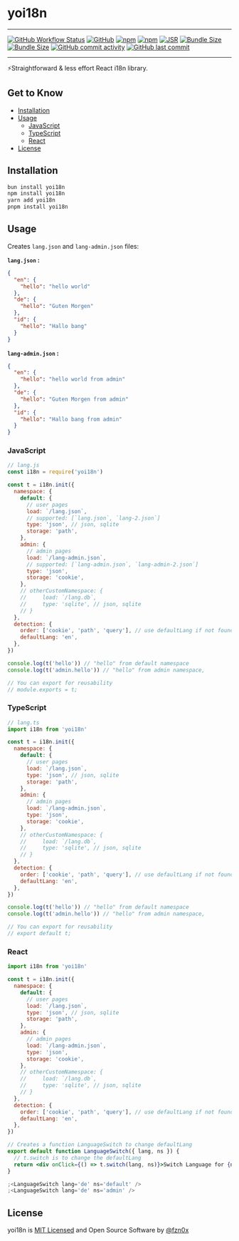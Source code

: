 # yoi18n

<hr />

[![GitHub Workflow Status](https://img.shields.io/github/actions/workflow/status/fzn0x/yoi18n/ci.yml?branch=main)](https://github.com/fzn0x/yoi18n/actions)
[![GitHub](https://img.shields.io/github/license/fzn0x/yoi18n)](https://github.com/fzn0x/yoi18n/blob/main/LICENSE)
[![npm](https://img.shields.io/npm/v/yoi18n)](https://www.npmjs.com/package/yoi18n)
[![npm](https://img.shields.io/npm/dm/yoi18n)](https://www.npmjs.com/package/yoi18n)
[![JSR](https://jsr.io/badges/@fzn0x/yoi18n)](https://jsr.io/@fzn0x/yoi18n)
[![Bundle Size](https://img.shields.io/bundlephobia/min/yoi18n)](https://bundlephobia.com/result?p=yoi18n)
[![Bundle Size](https://img.shields.io/bundlephobia/minzip/yoi18n)](https://bundlephobia.com/result?p=yoi18n)
[![GitHub commit activity](https://img.shields.io/github/commit-activity/m/fzn0x/yoi18n)](https://github.com/fzn0x/yoi18n/pulse)
[![GitHub last commit](https://img.shields.io/github/last-commit/fzn0x/yoi18n)](https://github.com/fzn0x/yoi18n/commits/main)

<hr />

⚡Straightforward & less effort React i18n library.

## Get to Know

- [Installation](#installation)
- [Usage](#usage)
  - [JavaScript](#javascript)
  - [TypeScript](#typescript)
  - [React](#react)
- [License](#license)

## Installation

```bash
bun install yoi18n
npm install yoi18n
yarn add yoi18n
pnpm install yoi18n
```

## Usage

Creates `lang.json` and `lang-admin.json` files:

**`lang.json` :**

```json
{
  "en": {
    "hello": "hello world"
  },
  "de": {
    "hello": "Guten Morgen"
  },
  "id": {
    "hello": "Hallo bang"
  }
}
```

**`lang-admin.json` :**

```json
{
  "en": {
    "hello": "hello world from admin"
  },
  "de": {
    "hello": "Guten Morgen from admin"
  },
  "id": {
    "hello": "Hallo bang from admin"
  }
}
```

### JavaScript

```js
// lang.js
const i18n = require('yoi18n')

const t = i18n.init({
  namespace: {
    default: {
      // user pages
      load: `/lang.json`,
      // supported: [`lang.json`, `lang-2.json`]
      type: 'json', // json, sqlite
      storage: 'path',
    },
    admin: {
      // admin pages
      load: `/lang-admin.json`,
      // supported: [`lang-admin.json`, `lang-admin-2.json`]
      type: 'json',
      storage: 'cookie',
    },
    // otherCustomNamespace: {
    //     load: `/lang.db`,
    //     type: 'sqlite', // json, sqlite
    // }
  },
  detection: {
    order: ['cookie', 'path', 'query'], // use defaultLang if not found
    defaultLang: 'en',
  },
})

console.log(t('hello')) // "hello" from default namespace
console.log(t('admin.hello')) // "hello" from admin namespace,

// You can export for reusability
// module.exports = t;
```

### TypeScript

```js
// lang.ts
import i18n from 'yoi18n'

const t = i18n.init({
  namespace: {
    default: {
      // user pages
      load: `/lang.json`,
      type: 'json', // json, sqlite
      storage: 'path',
    },
    admin: {
      // admin pages
      load: `/lang-admin.json`,
      type: 'json',
      storage: 'cookie',
    },
    // otherCustomNamespace: {
    //     load: `/lang.db`,
    //     type: 'sqlite', // json, sqlite
    // }
  },
  detection: {
    order: ['cookie', 'path', 'query'], // use defaultLang if not found
    defaultLang: 'en',
  },
})

console.log(t('hello')) // "hello" from default namespace
console.log(t('admin.hello')) // "hello" from admin namespace,

// You can export for reusability
// export default t;
```

### React

```jsx
import i18n from 'yoi18n'

const t = i18n.init({
  namespace: {
    default: {
      // user pages
      load: `/lang.json`,
      type: 'json', // json, sqlite
      storage: 'path',
    },
    admin: {
      // admin pages
      load: `/lang-admin.json`,
      type: 'json',
      storage: 'cookie',
    },
    // otherCustomNamespace: {
    //     load: `/lang.db`,
    //     type: 'sqlite', // json, sqlite
    // }
  },
  detection: {
    order: ['cookie', 'path', 'query'], // use defaultLang if not found
    defaultLang: 'en',
  },
})

// Creates a function LanguageSwitch to change defaultLang
export default function LanguageSwitch({ lang, ns }) {
  // t.switch is to change the defaultLang
  return <div onClick={() => t.switch(lang, ns)}>Switch Language for {ns}</div>
}

;<LanguageSwitch lang='de' ns='default' />
;<LanguageSwitch lang='de' ns='admin' />
```

## License

yoi18n is [MIT Licensed](./LICENSE) and Open Source Software by [@fzn0x](https://github.com/fzn0x)
